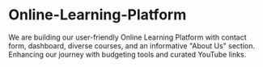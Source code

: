 # Online-Learning-Platform
We are building our user-friendly Online Learning Platform with contact form, dashboard, diverse courses, and an informative "About Us" section. Enhancing our  journey with budgeting tools and curated YouTube links.
